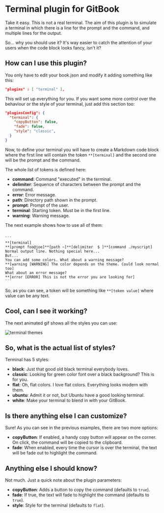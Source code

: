 # Terminal plugin for GitBook

Take it easy. This is not a real terminal. The aim of this plugin is to simulate a terminal in which there is a line for the prompt and the command, and multiple lines for the output.

So... why you should use it? It's way easier to catch the attention of your users when the code block looks fancy, isn't it?

## How can I use this plugin?

You only have to edit your book.json and modify it adding something like this:

```json
"plugins" : [ "terminal" ],
```

This will set up everything for you. If you want some more control over the behaviour or the style of your terminal, just add this section too:

```json
"pluginsConfig": {
  "terminal": {
    "copyButton": false,
    "fade": false,
    "style": "classic",
  }
}
```

Now, to define your terminal you will have to create a Markdown code block where the first line will contain the token `**[terminal]` and the second one will be the prompt and the command.

The whole list of tokens is defined here:

* **command**: Command "executed" in the terminal.
* **delimiter**: Sequence of characters between the prompt and the command.
* **error**: Error message.
* **path**: Directory path shown in the prompt.
* **prompt**: Prompt of the user.
* **terminal**: Starting token. Must be in the first line.
* **warning**: Warning message.

The next example shows how to use all of them:
<pre><code>
```
**[terminal]
**[prompt foo@joe]**[path ~]**[delimiter  $ ]**[command ./myscript]
Normal output line. Nothing special here...
But...
You can add some colors. What about a warning message?
**[warning [WARNING] The color depends on the theme. Could look normal too]
What about an error message?
**[error [ERROR] This is not the error you are looking for]
```
</pre></code>

So, as you can see, a token will be something like `**[token value]` where value can be any text.

## Cool, can I see it working?

The next animated gif shows all the styles you can use:

![terminal themes](https://github.com/davidmogar/gitbook-plugin-terminal/blob/resources/images/themes.gif?raw=true)

## So, what is the actual list of styles?

Terminal has 5 styles:

* **black**: Just that good old black terminal everybody loves.
* **classic**: Looking for green color font over a black background? This is for you.
* **flat**: Oh, flat colors. I love flat colors. Everything looks modern with them.
* **ubuntu**: Admit it or not, but Ubuntu have a good looking terminal.
* **white**: Make your terminal to blend in with your GitBook.

## Is there anything else I can customize?

Sure! As you can see in the previous examples, there are two more options:

* **copyButton**: If enabled, a handy copy button will appear on the corner. On click, the command will be copied to the clipboard.
* **fade**: When enabled, every time the cursor is over the terminal, the text will be fade out to highlight the command.

## Anything else I should know?

Not much. Just a quick note about the plugin parameters:

* **copyButton**: Adds a button to copy the command (defaults to `true`).
* **fade**: If true, the text will fade to highlight the command (defaults to `true`).
* **style**: Style for the terminal (defaults to `flat`).
